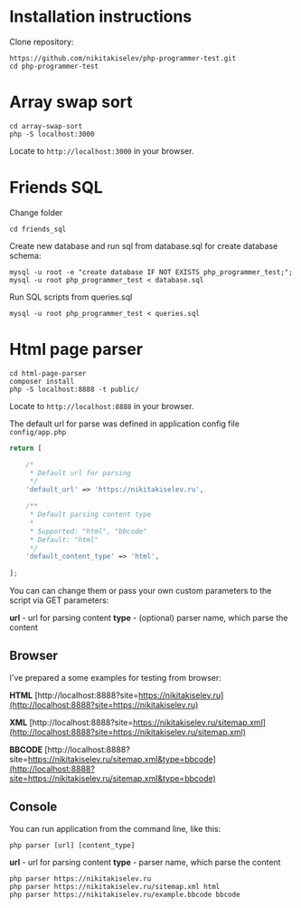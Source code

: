 # Installation instructions

Clone repository:

```Shell
https://github.com/nikitakiselev/php-programmer-test.git
cd php-programmer-test
```

# Array swap sort

```Shell
cd array-swap-sort
php -S localhost:3000
```

Locate to `http://localhost:3000` in your browser.

# Friends SQL

Change folder

```Shell
cd friends_sql
```

Create new database and run sql from database.sql for create database schema:

```Shell
mysql -u root -e "create database IF NOT EXISTS php_programmer_test;";
mysql -u root php_programmer_test < database.sql
```

Run SQL scripts from  queries.sql

```Shell
mysql -u root php_programmer_test < queries.sql
```

# Html page parser

```Shell
cd html-page-parser
composer install
php -S localhost:8888 -t public/
```

Locate to `http://localhost:8888` in your browser.

The default url for parse was defined in application config file `config/app.php`

```php
return [

    /*
     * Default url for parsing
     */
    'default_url' => 'https://nikitakiselev.ru',

    /**
     * Default parsing content type
     *
     * Supported: "html", "bbcode"
     * Default: "html"
     */
    'default_content_type' => 'html',
    
];
```

You can can change them or pass your own custom parameters to the script via GET parameters:

**url** - url for parsing content
**type** - (optional) parser name, which parse the content

## Browser

I've prepared a some examples for testing from browser:

**HTML**
[http://localhost:8888?site=https://nikitakiselev.ru](http://localhost:8888?site=https://nikitakiselev.ru)

**XML**
[http://localhost:8888?site=https://nikitakiselev.ru/sitemap.xml](http://localhost:8888?site=https://nikitakiselev.ru/sitemap.xml)

**BBCODE**
[http://localhost:8888?site=https://nikitakiselev.ru/sitemap.xml&type=bbcode](http://localhost:8888?site=https://nikitakiselev.ru/sitemap.xml&type=bbcode)

## Console

You can run application from the command line, like this:

```Shell
php parser [url] [content_type]
```

**url** - url for parsing content
**type** - parser name, which parse the content

```Shell
php parser https://nikitakiselev.ru
php parser https://nikitakiselev.ru/sitemap.xml html
php parser https://nikitakiselev.ru/example.bbcode bbcode
```